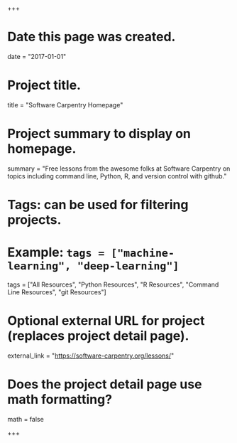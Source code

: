 +++
# Date this page was created.
date = "2017-01-01"


# Project title.
title = "Software Carpentry Homepage"

# Project summary to display on homepage.
summary = "Free lessons from the awesome folks at Software Carpentry on topics including command line, Python, R, and version control with github."

# Tags: can be used for filtering projects.
# Example: `tags = ["machine-learning", "deep-learning"]`
tags = ["All Resources", "Python Resources", "R Resources", "Command Line Resources", "git Resources"]

# Optional external URL for project (replaces project detail page).
external_link = "https://software-carpentry.org/lessons/"

# Does the project detail page use math formatting?
math = false


+++
